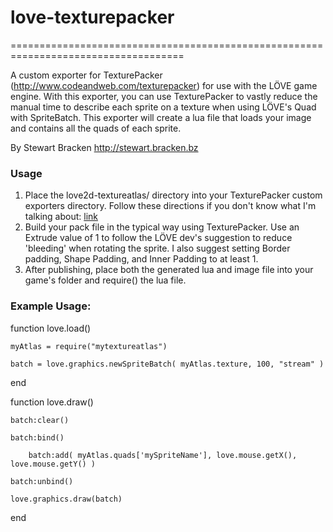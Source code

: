 # love-texturepacker
====================================================================================

A custom exporter for TexturePacker (http://www.codeandweb.com/texturepacker) for use with the LÖVE game engine. With this exporter, you can use TexturePacker to vastly reduce the manual time to describe each sprite on a texture when using LÖVE's Quad with SpriteBatch. This exporter will create a lua file that loads your image and contains all the quads of each sprite.

By Stewart Bracken
http://stewart.bracken.bz

### Usage
1. Place the love2d-textureatlas/ directory into your TexturePacker custom exporters directory. Follow these directions if you don't know what I'm talking about: [link](https://www.codeandweb.com/texturepacker/documentation#customization)
2. Build your pack file in the typical way using TexturePacker. Use an Extrude value of 1 to follow the LÖVE dev's suggestion to reduce 'bleeding' when rotating the sprite. I also suggest setting Border padding, Shape Padding, and Inner Padding to at least 1.
3. After publishing, place both the generated lua and image file into your game's folder and require() the lua file.

### Example Usage:

function love.load()

	myAtlas = require("mytextureatlas")
	
	batch = love.graphics.newSpriteBatch( myAtlas.texture, 100, "stream" )
	
end

function love.draw()

	batch:clear()
	
	batch:bind()
	
		batch:add( myAtlas.quads['mySpriteName'], love.mouse.getX(), love.mouse.getY() )
		
	batch:unbind()
	
	love.graphics.draw(batch)
	
end


